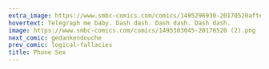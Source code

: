 ```yaml
---
extra_image: https://www.smbc-comics.com/comics/1495296930-20170520after (1).png
hovertext: Telegraph me baby. Dash dash. Dash dash. Dash dash.
image: https://www.smbc-comics.com/comics/1495303045-20170520 (2).png
next_comic: gedankendouche
prev_comic: logical-fallacies
title: Phone Sex
---
```


